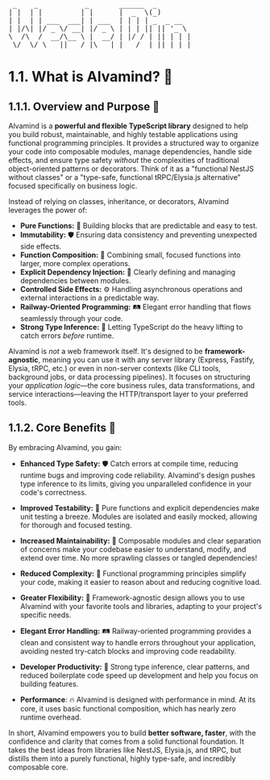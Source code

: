 <pre>
 _    _           _       ______  _
| |  | |         | |      |  _  \(_)
| |  | | ___  ___| | ___  | | | | _  _ __
| |/\| |/ _ \/ __| |/ _ \ | | | || || '_ \
\  /\  /  __/\__ \ |  __/ | |/ / | || | | |
 \/  \/ \___||___/_|\___| |___/  |_||_| |_|
</pre>

# 1.1. What is Alvamind? 🤔

## 1.1.1. Overview and Purpose 🎯

Alvamind is a **powerful and flexible TypeScript library** designed to help you build robust, maintainable, and highly testable applications using functional programming principles.  It provides a structured way to organize your code into composable modules, manage dependencies, handle side effects, and ensure type safety *without* the complexities of traditional object-oriented patterns or decorators.  Think of it as a "functional NestJS without classes" or a "type-safe, functional tRPC/Elysia.js alternative" focused specifically on business logic.

Instead of relying on classes, inheritance, or decorators, Alvamind leverages the power of:

*   **Pure Functions:** 🧱 Building blocks that are predictable and easy to test.
*   **Immutability:** 🛡️  Ensuring data consistency and preventing unexpected side effects.
*   **Function Composition:** 🧩 Combining small, focused functions into larger, more complex operations.
*   **Explicit Dependency Injection:** 💉 Clearly defining and managing dependencies between modules.
*   **Controlled Side Effects:** ⚙️ Handling asynchronous operations and external interactions in a predictable way.
*   **Railway-Oriented Programming:** 🛤️  Elegant error handling that flows seamlessly through your code.
*   **Strong Type Inference:** 🦾 Letting TypeScript do the heavy lifting to catch errors *before* runtime.

Alvamind is *not* a web framework itself. It's designed to be **framework-agnostic**, meaning you can use it with any server library (Express, Fastify, Elysia, tRPC, etc.) or even in non-server contexts (like CLI tools, background jobs, or data processing pipelines). It focuses on structuring your *application logic*—the core business rules, data transformations, and service interactions—leaving the HTTP/transport layer to your preferred tools.

## 1.1.2. Core Benefits 🌟

By embracing Alvamind, you gain:

*   **Enhanced Type Safety:** 🛡️ Catch errors at compile time, reducing runtime bugs and improving code reliability.  Alvamind's design pushes type inference to its limits, giving you unparalleled confidence in your code's correctness.

*   **Improved Testability:** 🧪 Pure functions and explicit dependencies make unit testing a breeze.  Modules are isolated and easily mocked, allowing for thorough and focused testing.

*   **Increased Maintainability:** 🧩 Composable modules and clear separation of concerns make your codebase easier to understand, modify, and extend over time.  No more sprawling classes or tangled dependencies!

*   **Reduced Complexity:** 🧠 Functional programming principles simplify your code, making it easier to reason about and reducing cognitive load.

*   **Greater Flexibility:** 🤸 Framework-agnostic design allows you to use Alvamind with your favorite tools and libraries, adapting to your project's specific needs.

*   **Elegant Error Handling:** 🛤️ Railway-oriented programming provides a clean and consistent way to handle errors throughout your application, avoiding nested try-catch blocks and improving code readability.

*   **Developer Productivity:** 🚀 Strong type inference, clear patterns, and reduced boilerplate code speed up development and help you focus on building features.

* **Performance**: 🔥 Alvamind is designed with performance in mind. At its core, it uses basic functional composition, which has nearly zero runtime overhead.

In short, Alvamind empowers you to build **better software, faster**, with the confidence and clarity that comes from a solid functional foundation. It takes the best ideas from libraries like NestJS, Elysia.js, and tRPC, but distills them into a purely functional, highly type-safe, and incredibly composable core.
